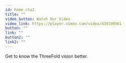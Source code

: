```yaml
---
id: home_cta2
title: ""
video_button: Watch Our Video
video_link: https://player.vimeo.com/video/438190961
button: ""
link: ""
button2: ""
link2: ""
---
```


Get to know the ThreeFold vision better.

<!-- button2: Spread our Message
link: ''
button3: Join our Community
link: '' -->